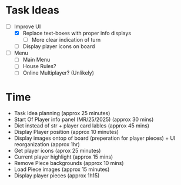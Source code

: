 # Task Ideas

- [ ] Improve UI
    - [x] Replace text-boxes with proper info displays
        - [ ] More clear indication of turn
    - [ ] Display player icons on board
- [ ] Menu
    - [ ] Main Menu
    - [ ] House Rules?
    - [ ] Online Multiplayer? (Unlikely)

# Time

- Task Idea planning (approx 25 minutes)
- Start Of Player info panel (MR/25/2025) (approx 30 mins)
- Dict instead of str + player card lables (approx 45 mins)
- Display Player position (approx 10 minutes)
- Display images ontop of board (preperation for player pieces) + UI reorganization (approx 1hr)
- Get player icons (aprox 25 minutes)
- Current player highlight (approx 15 mins)
- Remove Piece backgrounds (approx 10 mins)
- Load Piece images (approx 15 minutes)
- Display player pieces (approx 1h15)
